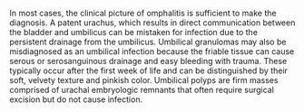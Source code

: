 In most cases, the clinical picture of omphalitis is sufficient to make the diagnosis. A patent urachus, which results in direct communication between the bladder and umbilicus can be mistaken for infection due to the persistent drainage from the umbilicus. Umbilical granulomas may also be misdiagnosed as an umbilical infection because the friable tissue can cause serous or serosanguinous drainage and easy bleeding with trauma. These typically occur after the first week of life and can be distinguished by their soft, velvety texture and pinkish color. Umbilical polyps are firm masses comprised of urachal embryologic remnants that often require surgical excision but do not cause infection.
